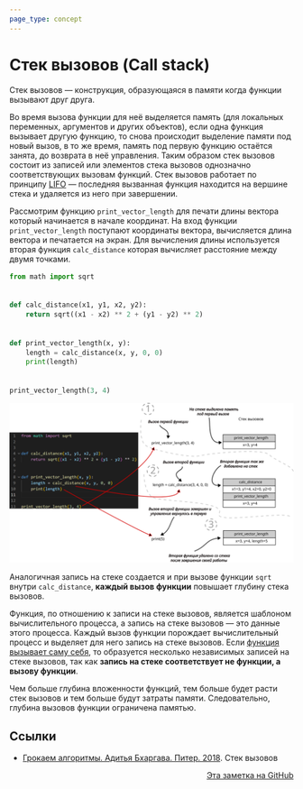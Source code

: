 ```yaml
---
page_type: concept
---
```


# Стек вызовов (Call stack)

Стек вызовов — конструкция, образующаяся в памяти когда функции вызывают друг друга.

Во время вызова функции для неё выделяется память (для локальных переменных, аргументов и других объектов), если одна функция вызывает другую функцию, то снова происходит выделение памяти под новый вызов, в то же время, память под первую функцию остаётся занята, до возврата в неё управления. Таким образом стек вызовов состоит из записей или элементов стека вызовов однозначно соответствующих вызовам функций. Стек вызовов работает по принципу [LIFO](20221022204419.md) — последняя вызванная функция находится на вершине стека и удаляется из него при завершении.

Рассмотрим функцию `print_vector_length` для печати длины вектора который начинается в начале координат. На вход функции `print_vector_length` поступают координаты вектора, вычисляется длина вектора и печатается на экран. Для вычисления длины используется вторая функция `calc_distance` которая вычисляет расстояние между двумя точками.

```python
from math import sqrt


def calc_distance(x1, y1, x2, y2):
    return sqrt((x1 - x2) ** 2 + (y1 - y2) ** 2)


def print_vector_length(x, y):
    length = calc_distance(x, y, 0, 0)
    print(length)


print_vector_length(3, 4)
```

![](images/call-stack01.svg)

Аналогичная запись на стеке создается и при вызове функции `sqrt` внутри `calc_distance`, **каждый вызов функции** повышает глубину стека вызовов.

Функция, по отношению к записи на стеке вызовов, является шаблоном вычислительного процесса, а запись на стеке вызовов — это данные этого процесса. Каждый вызов функции порождает вычислительный процесс и выделяет для него запись на стеке вызовов. Если [функция вызывает саму себя](20221027000223.md), то образуется несколько независимых записей на стеке вызовов, так как **запись на стеке соответствует не функции, а вызову функции**.

Чем больше глубина вложенности функций, тем больше будет расти стек вызовов и тем больше будут затраты памяти. Следовательно, глубина вызовов функции ограничена памятью.

## Ссылки

- [Грокаем алгоритмы. Адитья Бхаргава. Питер. 2018](BhargavaGrokaemAlgoritmy2018.md). Стек вызовов



<p v-pre style="text-align: right">
  <a href="https://github.com/Kverde/algorithms/blob/main/source/20221027000407.md">
  Эта заметка на GitHub
  </a>
</p>
